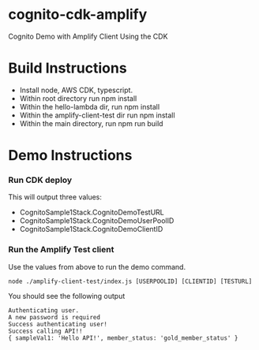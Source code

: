 # cognito-cdk-amplify
Cognito Demo with Amplify Client Using the CDK

# Build Instructions

* Install node, AWS CDK, typescript.
* Within root directory run npm install
* Within the hello-lambda dir, run npm install
* Within the amplify-client-test dir run npm install
* Within the main directory, run npm run build

# Demo Instructions

### Run CDK deploy

This will output three values:
* CognitoSample1Stack.CognitoDemoTestURL 
* CognitoSample1Stack.CognitoDemoUserPoolID
* CognitoSample1Stack.CognitoDemoClientID

### Run the Amplify Test client

Use the values from above to run the demo command.

`node ./amplify-client-test/index.js [USERPOOLID] [CLIENTID] [TESTURL]`

You should see the following output

```
Authenticating user.
A new password is required
Success authenticating user!
Success calling API!!
{ sampleVal1: 'Hello API!', member_status: 'gold_member_status' }
```